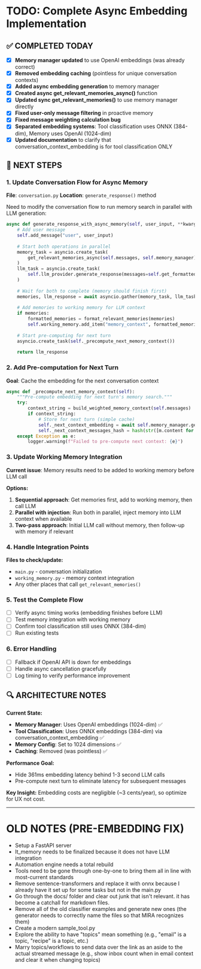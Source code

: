 # TODO: Complete Async Embedding Implementation

## ✅ COMPLETED TODAY
- [x] **Memory manager updated** to use OpenAI embeddings (was already correct)
- [x] **Removed embedding caching** (pointless for unique conversation contexts)
- [x] **Added async embedding generation** to memory manager
- [x] **Created async get_relevant_memories_async()** function
- [x] **Updated sync get_relevant_memories()** to use memory manager directly
- [x] **Fixed user-only message filtering** in proactive memory
- [x] **Fixed message weighting calculation bug**
- [x] **Separated embedding systems**: Tool classification uses ONNX (384-dim), Memory uses OpenAI (1024-dim)
- [x] **Updated documentation** to clarify that conversation_context_embedding is for tool classification ONLY

## 🎯 NEXT STEPS

### 1. Update Conversation Flow for Async Memory
**File**: `conversation.py`
**Location**: `generate_response()` method

Need to modify the conversation flow to run memory search in parallel with LLM generation:

```python
async def generate_response_with_async_memory(self, user_input, **kwargs):
    # Add user message
    self.add_message("user", user_input)
    
    # Start both operations in parallel
    memory_task = asyncio.create_task(
        get_relevant_memories_async(self.messages, self.memory_manager)
    )
    llm_task = asyncio.create_task(
        self.llm_provider.generate_response(messages=self.get_formatted_messages(), ...)
    )
    
    # Wait for both to complete (memory should finish first)
    memories, llm_response = await asyncio.gather(memory_task, llm_task)
    
    # Add memories to working memory for LLM context
    if memories:
        formatted_memories = format_relevant_memories(memories)
        self.working_memory.add_item("memory_context", formatted_memories)
    
    # Start pre-computing for next turn
    asyncio.create_task(self._precompute_next_memory_context())
    
    return llm_response
```

### 2. Add Pre-computation for Next Turn
**Goal**: Cache the embedding for the next conversation context

```python
async def _precompute_next_memory_context(self):
    """Pre-compute embedding for next turn's memory search."""
    try:
        context_string = build_weighted_memory_context(self.messages)
        if context_string:
            # Store for next turn (simple cache)
            self._next_context_embedding = await self.memory_manager.generate_embedding_async(context_string)
            self._next_context_messages_hash = hash(str([m.content for m in self.messages]))
    except Exception as e:
        logger.warning(f"Failed to pre-compute next context: {e}")
```

### 3. Update Working Memory Integration
**Current issue**: Memory results need to be added to working memory before LLM call

**Options:**
1. **Sequential approach**: Get memories first, add to working memory, then call LLM
2. **Parallel with injection**: Run both in parallel, inject memory into LLM context when available
3. **Two-pass approach**: Initial LLM call without memory, then follow-up with memory if relevant

### 4. Handle Integration Points
**Files to check/update:**
- `main.py` - conversation initialization 
- `working_memory.py` - memory context integration
- Any other places that call `get_relevant_memories()`

### 5. Test the Complete Flow
- [ ] Verify async timing works (embedding finishes before LLM)
- [ ] Test memory integration with working memory
- [ ] Confirm tool classification still uses ONNX (384-dim)
- [ ] Run existing tests

### 6. Error Handling
- [ ] Fallback if OpenAI API is down for embeddings
- [ ] Handle async cancellation gracefully
- [ ] Log timing to verify performance improvement

## 🔍 ARCHITECTURE NOTES

**Current State:**
- **Memory Manager**: Uses OpenAI embeddings (1024-dim) ✅
- **Tool Classification**: Uses ONNX embeddings (384-dim) via conversation_context_embedding ✅
- **Memory Config**: Set to 1024 dimensions ✅
- **Caching**: Removed (was pointless) ✅

**Performance Goal:**
- Hide 361ms embedding latency behind 1-3 second LLM calls
- Pre-compute next turn to eliminate latency for subsequent messages

**Key Insight:**
Embedding costs are negligible (~3 cents/year), so optimize for UX not cost.

---

# OLD NOTES (PRE-EMBEDDING FIX)

- Setup a FastAPI server
- lt_memory needs to be finalized because it does not have LLM integration
- Automation engine needs a total rebuild
- Tools need to be gone through one-by-one to bring them all in line with most-current standards
- Remove sentence-transformers and replace it with onnx because I already have it set up for some tasks but not in the main.py
- Go through the docs/ folder and clear out junk that isn't relevant. it has become a catchall for markdown files.
- Remove all of the old classifier examples and generate new ones (the generator needs to correctly name the files so that MIRA recognizes them)
- Create a modern sample_tool.py
- Explore the ability to have "topics" mean something (e.g., "email" is a topic, "recipe" is a topic, etc.)
- Marry topics/workflows to send data over the link as an aside to the actual streamed message (e.g., show inbox count when in email context and clear it when changing topics)